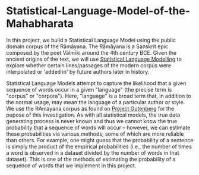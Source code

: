 # Statistical-Language-Model-of-the-Mahabharata

In this project,  we build a Statistical Language Model using the public domain corpus of the Rāmāyana.
The Rāmāyana is a Sanskrit epic composed by the poet Vālmīki around the 4th century BCE. Given the ancient origins of the text, we will use [Statistical Language Modelling](https://en.wikipedia.org/wiki/Language_model) to explore whether certain lines/passages of the modern corpus were interpolated or 'added in' by future authors later in history. 

Statistical Language Models attempt to capture the likelihood that a given sequence of words occur in a given "language" (the precise term is "corpus" or "corpora").
Here, "language" is a broad term that, in addition to the normal usage, may mean the language of a particular author or style. We use the RAmayana corpus as found on [Project Gutenberg](https://www.gutenberg.org/) for the pupose of this investigation. 
As with all statistical models, the true data generating process is never known and thus we cannot know the true probability that a sequence of words will occur – however, we can estimate these probabilities via various methods, some of which are more reliable than others. 
For example, one might guess that the probability of a sentence is simply the product of the empirical probabilities (i.e., the number of times a word is observed in a dataset divided by the number of words in that dataset). 
This is one of the methods of estimating the probability of a sequence of words that we implement in this project. 
